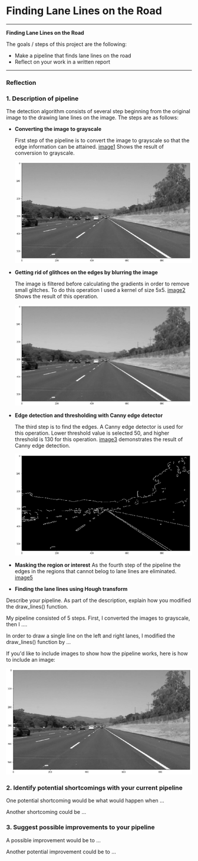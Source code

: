 # **Finding Lane Lines on the Road** 

---

**Finding Lane Lines on the Road**

The goals / steps of this project are the following:
* Make a pipeline that finds lane lines on the road
* Reflect on your work in a written report


[//]: # (Image References)

[image1]: ./examples/grayscale.png "Grayscale"
[image2]: ./examples/blurred.png "Blurring"
[image3]: ./examples/edges.png "Edges"
[image4]: ./examples/roi_original.png "ROI - Original Image"
[image5]: ./examples/roi_edges.png "ROI - Edges"
[image6]: ./examples/hough_transform.png "Hough Transform"
[image7]: ./examples/lane_lines.png "Lane Lines"
[image8]: ./examples/draw_lines.png "Draw Lines Modification"
[image9]: ./examples/draw_lines2.png "Final Lane Lines"

---

### Reflection

### 1. Description of pipeline

The detection algorithm consists of several step beginning from the original image to the drawing lane lines on the image. The steps are as follows:

* __Converting the image to grayscale__

  First step of the pipeline is to convert the image to grayscale so that the edge information can be attained. [image1] Shows the result of conversion to grayscale.
  
  ![image1]
* __Getting rid of glithces on the edges by blurring the image__

  The image is filtered before calculating the gradients in order to remove small glitches. To do this operation I used a kernel of size 5x5. [image2] Shows the result of this operation.
  
  ![image2]
* __Edge detection and thresholding with Canny edge detector__

  The third step is to find the edges. A Canny edge detector is used for this operation. Lower threshold value is selected 50, and higher threshold is 130 for this operation. [image3] demonstrates the result of Canny edge detection.
  
  ![image3]
* __Masking the region or interest__
  As the fourth step of the pipeline the edges in the regions that cannot belog to lane lines are eliminated.
  [image5]
* __Finding the lane lines using Hough transform__




Describe your pipeline. As part of the description, explain how you modified the draw_lines() function.

My pipeline consisted of 5 steps. First, I converted the images to grayscale, then I .... 

In order to draw a single line on the left and right lanes, I modified the draw_lines() function by ...

If you'd like to include images to show how the pipeline works, here is how to include an image: 

![alt text][image1]


### 2. Identify potential shortcomings with your current pipeline


One potential shortcoming would be what would happen when ... 

Another shortcoming could be ...


### 3. Suggest possible improvements to your pipeline

A possible improvement would be to ...

Another potential improvement could be to ...
